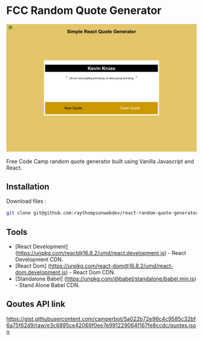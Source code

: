 # FCC Random Quote Generator

![Free CodeCamp Random Quote Generator](/assets/random-quote-generator.png)

Free Code Camp random quote generator built using Vanilla Javascript and React.

## Installation

Download files : 

```sh
git clone git@github.com:raythompsonwebdev/react-random-quote-generator.git
```

## Tools

- [React Development] (https://unpkg.com/react@16.8.2/umd/react.development.js)  -  React Development CDN.
- [React Dom] (https://unpkg.com/react-dom@16.8.2/umd/react-dom.development.js) - React Dom CDN.
- [Standalone Babel] (https://unpkg.com/@babel/standalone/babel.min.js) - Stand Alone Babel CDN. 

## Qoutes API link

https://gist.githubusercontent.com/camperbot/5a022b72e96c4c9585c32bf6a75f62d9/raw/e3c6895ce42069f0ee7e991229064f167fe8ccdc/quotes.json





